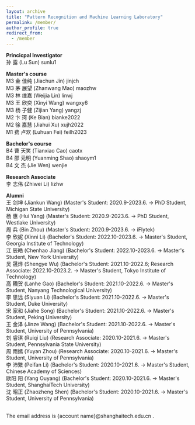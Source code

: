 ```yaml
---
layout: archive
title: "Pattern Recognition and Machine Learning Laboratory"
permalink: /member/
author_profile: true
redirect_from:
  - /member
---
```


**Princicpal Investigator** <br />
孙 露 (Lu Sun) sunlu1

**Master's course** <br />
M3 金 佳纯 (Jiachun Jin) jinjch <br /> 
M3 茅 展望 (Zhanwang Mao) maozhw <br /> 
M3 林 维嘉 (Weijia Lin) linwj <br /> 
M3 王 欣奕 (Xinyi Wang) wangxy6 <br /> 
M3 杨 子健 (Zijian Yang) yangzj <br /> 
M2 卞 珂 (Ke Bian) bianke2022 <br /> 
M2 徐 嘉慧 (Jiahui Xu) xujh2022 <br /> 
M1 费 卢欢 (Luhuan Fei) feilh2023 <br />

**Bachelor's course** <br />
B4 曹 天笑 (Tianxiao Cao) caotx <br />
B4 邵 元明	(Yuanming Shao) shaoym1 <br />
B4 文 杰	(Jie Wen) wenjie <br />

**Research Associate** <br />
李 志伟 (Zhiwei Li) lizhw <br /> 

**Alumni** <br />
王 剑坤 (Jiankun Wang) (Master's Student: 2020.9-2023.6. -> PhD Student, Michigan State University) <br />
杨 惠 (Hui Yang) (Master's Student: 2020.9-2023.6. -> PhD Student, Westlake University) <br />
周 兵 (Bin Zhou) (Master's Student: 2020.9-2023.6. -> iFlytek) <br />
李 欣妮 (Xinni Li) (Bachelor's Student: 2022.10-2023.6. -> Master's Student, Georgia Institute of Technology) <br />
江 辰皓 (Chenhao Jiang) (Bachelor's Student: 2022.10-2023.6. -> Master's Student, New York University) <br />
吴 晟烨 (Shengye Wu) (Bachelor's Student: 2021.10-2022.6; Research Associate: 2022.10-2023.2. -> Master's Student, Tokyo Institute of Technology) <br />
高 韊贺 (Lanhe Gao) (Bachelor's Student: 2021.10-2022.6. -> Master's Student, Nanyang Technological University) <br /> 
李 思远 (Siyuan Li) (Bachelor's Student: 2021.10-2022.6. -> Master's Student, Duke University) <br /> 
宋 家和 (Jiahe Song) (Bachelor's Student: 2021.10-2022.6. -> Master's Student, Peking University) <br /> 
王 金泽 (Jinze Wang) (Bachelor's Student: 2021.10-2022.6. -> Master's Student, University of Pennsylvania) <br /> 
刘 睿琪 (Ruiqi Liu) (Research Associate: 2020.10-2021.6. -> Master's Student, Pennsylvania State University) <br /> 
周 雨嫣 (Yuyan Zhou) (Research Associate: 2020.10-2021.6. -> Master's Student, University of Pennsylvania) <br /> 
李 沛繁 (Peifan Li) (Bachelor's Student: 2020.10-2021.6. -> Master's Student, Chinese Academy of Sciences) <br />
欧阳 阳 (Yang Ouyang) (Bachelor's Student: 2020.10-2021.6. -> Master's Student, ShanghaiTech University) <br />
沈 昭正 (Zhaozheng Shen) (Bachelor's Student: 2020.10-2021.6. -> Master's Student, University of Pennsylvania) <br />

<br /> 
The email address is {account name}@shanghaitech.edu.cn .

<!---**Undergraduate Student** <br />--->
